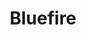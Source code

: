 ---
title: Bluefire
member_url: https://www.bluefirereader.com/index.html
geographies: ["Worldwide", "USA"]
based: ["USA"]
ig: [""] 
services: 
tags: ["Reading"]
categories: ["Technology providers"]
summary: "the company which is behind Bluefire Reader, a well-known EPUB reader in the USA. Note that for now, Bluefire Reader does not rely on the Readium toolkits and does not support the LCP DRM."
press:
active: true
layout: members
showReadTime: false
showDate: false
permalink: ""
date: 
featureImage: "https://members.edrlab.org/images/bluefire.png"
--- 